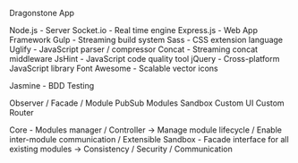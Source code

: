 Dragonstone App

Node.js - Server
Socket.io - Real time engine
Express.js - Web App Framework
Gulp - Streaming build system
Sass - CSS extension language
Uglify - JavaScript parser / compressor
Concat - Streaming concat middleware
JsHint - JavaScript code quality tool
jQuery - Cross-platform JavaScript library
Font Awesome - Scalable vector icons

Jasmine - BDD Testing

Observer / Facade / Module
PubSub
Modules
Sandbox
Custom UI
Custom Router

Core - Modules manager / Controller -> Manage module lifecycle / Enable inter-module communication / Extensible
Sandbox - Facade interface for all existing modules -> Consistency / Security / Communication